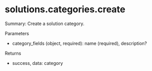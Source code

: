 # solutions.categories.create

Summary: Create a solution category.

Parameters
- category_fields (object, required): name (required), description?

Returns
- success, data: category
